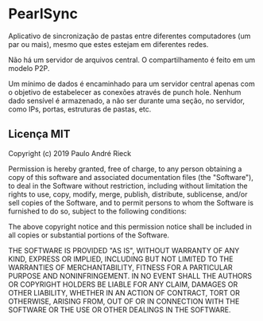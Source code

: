 # PearlSync

Aplicativo de sincronização de pastas entre diferentes computadores (um par ou mais), mesmo que estes estejam em diferentes redes.

Não há um servidor de arquivos central. O compartilhamento é feito em um modelo P2P.

Um mínimo de dados é encaminhado para um servidor central apenas com o objetivo de estabelecer as conexões através de punch hole. Nenhum dado sensível é armazenado, a não ser durante uma seção, no servidor, como IPs, portas, estruturas de pastas, etc.

Licença MIT
-----------

Copyright (c) 2019 Paulo André Rieck

 Permission is hereby granted, free of charge, to any person obtaining a copy
 of this software and associated documentation files (the "Software"), to deal
 in the Software without restriction, including without limitation the rights
 to use, copy, modify, merge, publish, distribute, sublicense, and/or sell
 copies of the Software, and to permit persons to whom the Software is
 furnished to do so, subject to the following conditions:

 The above copyright notice and this permission notice shall be included in
 all copies or substantial portions of the Software.

 THE SOFTWARE IS PROVIDED "AS IS", WITHOUT WARRANTY OF ANY KIND, EXPRESS OR
 IMPLIED, INCLUDING BUT NOT LIMITED TO THE WARRANTIES OF MERCHANTABILITY,
 FITNESS FOR A PARTICULAR PURPOSE AND NONINFRINGEMENT. IN NO EVENT SHALL THE
 AUTHORS OR COPYRIGHT HOLDERS BE LIABLE FOR ANY CLAIM, DAMAGES OR OTHER
 LIABILITY, WHETHER IN AN ACTION OF CONTRACT, TORT OR OTHERWISE, ARISING FROM,
 OUT OF OR IN CONNECTION WITH THE SOFTWARE OR THE USE OR OTHER DEALINGS IN
 THE SOFTWARE.
